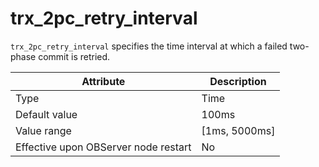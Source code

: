 # trx_2pc_retry_interval

`trx_2pc_retry_interval` specifies the time interval at which a failed two-phase commit is retried.


| **Attribute** | **Description** |
|------------------|-----------------|
| Type | Time |
| Default value | 100ms |
| Value range | \[1ms, 5000ms\] |
| Effective upon OBServer node restart | No |



